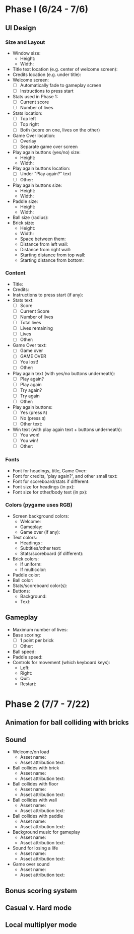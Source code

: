 <!-- --------------------------------------------------- -->
<!--          Style Guide for Group 3 Breakout           -->
<!-- --------------------------------------------------- -->
<!-- To check a box, use an X: `[X]`-->
<!-- Just delete anything we don't use-->

# Phase I (6/24 - 7/6)

## UI Design
### Size and Layout
<!-- Sizes are all in pixels -->

- Window size:
  - Height:
  - Width: 
- Title text location (e.g. center of welcome screen): 
- Credits location (e.g. under title):
- Welcome screen:
  - [ ] Automatically fade to gameplay screen
  - [ ] Instructions to press start  
- Stats used in Phase 1:
  - [ ] Current score
  - [ ] Number of lives
- Stats location:
  - [ ] Top left
  - [ ] Top right
  - [ ] Both (score on one, lives on the other)
- Game Over location:
  - [ ] Overlay
  - [ ] Separate game over screen 
- Play again buttons (yes/no) size:
  - Height:
  - Width: 
- Play again buttons location:
  - [ ] Under "Play again?" text
  - [ ] Other:
- Play again buttons size:
  - Height:
  - Width:  
- Paddle size: 
  - Height:
  - Width:
- Ball size (radius):
- Brick size:
  - Height:
  - Width:
  - Space between them:
  - Distance from left wall:
  - Distance from right wall:
  - Starting distance from top wall:
  - Starting distance from bottom:

### Content
- Title:
- Credits:
- Instructions to press start (if any):
- Stats text:
  - [ ] Score
  - [ ] Current Score
  - [ ] Number of lives
  - [ ] Total lives
  - [ ] Lives remaining
  - [ ] Lives
  - [ ] Other:
- Game Over text:
  - [ ] Game over
  - [ ] GAME OVER
  - [ ] You lost!
  - [ ] Other:
- Play again text (with yes/no buttons underneath):
  - [ ] Play again?
  - [ ] Play again
  - [ ] Try again?
  - [ ] Try again
  - [ ] Other:
- Play again buttons:
  - [ ] Yes (press `R`)
  - [ ] No (press `Q`) 
  - [ ] Other text:
- Win text (with play again text + buttons underneath):
  - [ ] You won!
  - [ ] You win!
  - [ ] Other:

### Fonts
- Font for headings, title, Game Over:
- Font for credits, 'play again?', and other small text:
- Font for scoreboard/stats if different:
- Font size for headings (in px):
- Font size for other/body text (in px):

### Colors (pygame uses RGB)
- Screen background colors:
  - Welcome:
  - Gameplay:  
  - Game over (if any):
- Text colors:
  - Headings :
  - Subtitles/other text:
  - Stats/scoreboard (if different): 
- Brick colors:
  - If uniform: 
  - If multicolor: 
- Paddle color:
- Ball color:
- Stats/scoreboard color(s):
- Buttons:
  - Background:
  - Text:

## Gameplay
- Maximum number of lives:
- Base scoring:
  - [ ] 1 point per brick
  - [ ] Other: 
- Ball speed:
- Paddle speed:
- Controls for movement (which keyboard keys):
  - Left:
  - Right: 
  - Quit:
  - Restart:

# Phase 2 (7/7 - 7/22)

## Animation for ball colliding with bricks
<!-- Any ideas or details -->

## Sound
- Welcome/on load
  - Asset name:
  - Asset attribution text:
- Ball collides with brick
  - Asset name:
  - Asset attribution text:
- Ball collides with floor
  - Asset name:
  - Asset attribution text:
- Ball collides with wall
  - Asset name:
  - Asset attribution text:
- Ball collides with paddle
  - Asset name:
  - Asset attribution text:
- Background music for gameplay
  - Asset name:
  - Asset attribution text:
- Sound for losing a life
  - Asset name:
  - Asset attribution text:
- Game over sound
  - Asset name:
  - Asset attribution text:

## Bonus scoring system
<!-- Any ideas or details -->

## Casual v. Hard mode
<!-- Any ideas or details -->

## Local multiplyer mode
<!-- Any ideas or details -->
